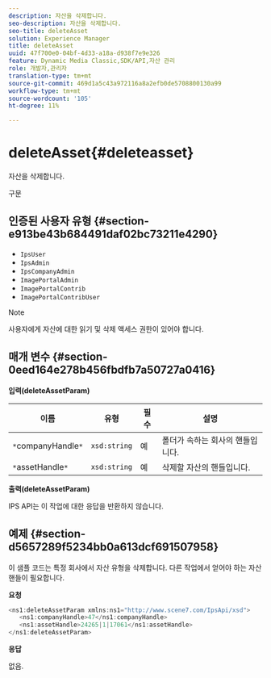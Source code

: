```yaml
---
description: 자산을 삭제합니다.
seo-description: 자산을 삭제합니다.
seo-title: deleteAsset
solution: Experience Manager
title: deleteAsset
uuid: 47f700e0-04bf-4d33-a18a-d938f7e9e326
feature: Dynamic Media Classic,SDK/API,자산 관리
role: 개발자,관리자
translation-type: tm+mt
source-git-commit: 469d1a5c43a972116a8a2efb0de5708800130a99
workflow-type: tm+mt
source-wordcount: '105'
ht-degree: 11%

---
```



# deleteAsset{#deleteasset}

자산을 삭제합니다.

구문

## 인증된 사용자 유형 {#section-e913be43b684491daf02bc73211e4290}

* `IpsUser`
* `IpsAdmin`
* `IpsCompanyAdmin`
* `ImagePortalAdmin`
* `ImagePortalContrib`
* `ImagePortalContribUser`

>[!NOTE]
>
>사용자에게 자산에 대한 읽기 및 삭제 액세스 권한이 있어야 합니다.

## 매개 변수 {#section-0eed164e278b456fbdfb7a50727a0416}

**입력(deleteAssetParam)**

| 이름 | 유형 | 필수 | 설명 |
|---|---|---|---|
| `*`companyHandle`*` | `xsd:string` | 예 | 폴더가 속하는 회사의 핸들입니다. |
| `*`assetHandle`*` | `xsd:string` | 예 | 삭제할 자산의 핸들입니다. |

**출력(deleteAssetParam)**

IPS API는 이 작업에 대한 응답을 반환하지 않습니다.

## 예제 {#section-d5657289f5234bb0a613dcf691507958}

이 샘플 코드는 특정 회사에서 자산 유형을 삭제합니다. 다른 작업에서 얻어야 하는 자산 핸들이 필요합니다.

**요청**

```java
<ns1:deleteAssetParam xmlns:ns1="http://www.scene7.com/IpsApi/xsd">
   <ns1:companyHandle>47</ns1:companyHandle>
   <ns1:assetHandle>24265|1|17061</ns1:assetHandle>
</ns1:deleteAssetParam>
```

**응답**

없음.
